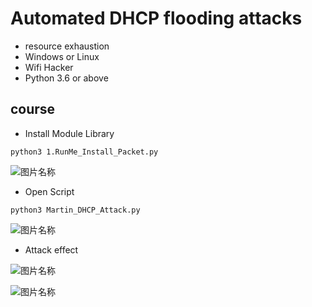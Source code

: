 # Automated DHCP flooding attacks
* resource exhaustion
* Windows or Linux
* Wifi Hacker
* Python 3.6 or above
## course

* Install Module Library

```python3 1.RunMe_Install_Packet.py```

![图片名称](https://raw.githubusercontent.com/MartinxMax/Martin_DHCP_Attack/master/Demo_Picture/install_packet.png "Help")

* Open Script

```python3 Martin_DHCP_Attack.py```

![图片名称](https://github.com/MartinxMax/Martin_DHCP_Attack/blob/master/Demo_Picture/start.png "Help")

* Attack effect

![图片名称](https://github.com/MartinxMax/Martin_DHCP_Attack/blob/master/Demo_Picture/1.png "Help")

![图片名称](https://github.com/MartinxMax/Martin_DHCP_Attack/blob/master/Demo_Picture/2.png "Help")
